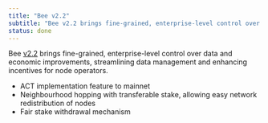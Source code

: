 ```yaml
---
title: "Bee v2.2"
subtitle: "Bee v2.2 brings fine-grained, enterprise-level control over data and economic improvements, streamlining data management and enhancing incentives for node operators."
status: done
---
```


Bee [v2.2](https://github.com/ethersphere/bee/releases/tag/v2.2.0) brings fine-grained, enterprise-level control over data and economic improvements, streamlining data management and enhancing incentives for node operators.

- ACT implementation feature to mainnet
- Neighbourhood hopping with transferable stake, allowing easy network redistribution of nodes
- Fair stake withdrawal mechanism